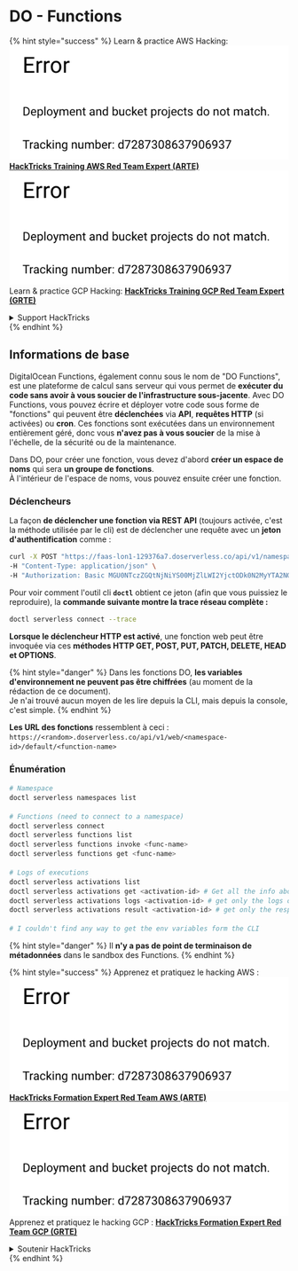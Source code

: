 # DO - Functions

{% hint style="success" %}
Learn & practice AWS Hacking:<img src="../../../.gitbook/assets/image (1) (1).png" alt="" data-size="line">[**HackTricks Training AWS Red Team Expert (ARTE)**](https://training.hacktricks.xyz/courses/arte)<img src="../../../.gitbook/assets/image (1) (1).png" alt="" data-size="line">\
Learn & practice GCP Hacking: <img src="../../../.gitbook/assets/image (2).png" alt="" data-size="line">[**HackTricks Training GCP Red Team Expert (GRTE)**<img src="../../../.gitbook/assets/image (2).png" alt="" data-size="line">](https://training.hacktricks.xyz/courses/grte)

<details>

<summary>Support HackTricks</summary>

* Check the [**subscription plans**](https://github.com/sponsors/carlospolop)!
* **Join the** 💬 [**Discord group**](https://discord.gg/hRep4RUj7f) or the [**telegram group**](https://t.me/peass) or **follow** us on **Twitter** 🐦 [**@hacktricks\_live**](https://twitter.com/hacktricks\_live)**.**
* **Share hacking tricks by submitting PRs to the** [**HackTricks**](https://github.com/carlospolop/hacktricks) and [**HackTricks Cloud**](https://github.com/carlospolop/hacktricks-cloud) github repos.

</details>
{% endhint %}

## Informations de base

DigitalOcean Functions, également connu sous le nom de "DO Functions", est une plateforme de calcul sans serveur qui vous permet de **exécuter du code sans avoir à vous soucier de l'infrastructure sous-jacente**. Avec DO Functions, vous pouvez écrire et déployer votre code sous forme de "fonctions" qui peuvent être **déclenchées** via **API**, **requêtes HTTP** (si activées) ou **cron**. Ces fonctions sont exécutées dans un environnement entièrement géré, donc vous **n'avez pas à vous soucier** de la mise à l'échelle, de la sécurité ou de la maintenance.

Dans DO, pour créer une fonction, vous devez d'abord **créer un espace de noms** qui sera **un groupe de fonctions**.\
À l'intérieur de l'espace de noms, vous pouvez ensuite créer une fonction.

### Déclencheurs

La façon **de déclencher une fonction via REST API** (toujours activée, c'est la méthode utilisée par le cli) est de déclencher une requête avec un **jeton d'authentification** comme :
```bash
curl -X POST "https://faas-lon1-129376a7.doserverless.co/api/v1/namespaces/fn-c100c012-65bf-4040-1230-2183764b7c23/actions/functionname?blocking=true&result=true" \
-H "Content-Type: application/json" \
-H "Authorization: Basic MGU0NTczZGQtNjNiYS00MjZlLWI2YjctODk0N2MyYTA2NGQ4OkhwVEllQ2t4djNZN2x6YjJiRmFGc1FERXBySVlWa1lEbUxtRE1aRTludXA1UUNlU2VpV0ZGNjNqWnVhYVdrTFg="
```
Pour voir comment l'outil cli **`doctl`** obtient ce jeton (afin que vous puissiez le reproduire), la **commande suivante montre la trace réseau complète :**
```bash
doctl serverless connect --trace
```
**Lorsque le déclencheur HTTP est activé**, une fonction web peut être invoquée via ces **méthodes HTTP GET, POST, PUT, PATCH, DELETE, HEAD et OPTIONS**.

{% hint style="danger" %}
Dans les fonctions DO, **les variables d'environnement ne peuvent pas être chiffrées** (au moment de la rédaction de ce document).\
Je n'ai trouvé aucun moyen de les lire depuis la CLI, mais depuis la console, c'est simple.
{% endhint %}

**Les URL des fonctions** ressemblent à ceci : `https://<random>.doserverless.co/api/v1/web/<namespace-id>/default/<function-name>`

### Énumération
```bash
# Namespace
doctl serverless namespaces list

# Functions (need to connect to a namespace)
doctl serverless connect
doctl serverless functions list
doctl serverless functions invoke <func-name>
doctl serverless functions get <func-name>

# Logs of executions
doctl serverless activations list
doctl serverless activations get <activation-id> # Get all the info about execution
doctl serverless activations logs <activation-id> # get only the logs of execution
doctl serverless activations result <activation-id> # get only the response result of execution

# I couldn't find any way to get the env variables form the CLI
```
{% hint style="danger" %}
Il **n'y a pas de point de terminaison de métadonnées** dans le sandbox des Functions.
{% endhint %}

{% hint style="success" %}
Apprenez et pratiquez le hacking AWS :<img src="../../../.gitbook/assets/image (1) (1).png" alt="" data-size="line">[**HackTricks Formation Expert Red Team AWS (ARTE)**](https://training.hacktricks.xyz/courses/arte)<img src="../../../.gitbook/assets/image (1) (1).png" alt="" data-size="line">\
Apprenez et pratiquez le hacking GCP : <img src="../../../.gitbook/assets/image (2).png" alt="" data-size="line">[**HackTricks Formation Expert Red Team GCP (GRTE)**<img src="../../../.gitbook/assets/image (2).png" alt="" data-size="line">](https://training.hacktricks.xyz/courses/grte)

<details>

<summary>Soutenir HackTricks</summary>

* Consultez les [**plans d'abonnement**](https://github.com/sponsors/carlospolop)!
* **Rejoignez le** 💬 [**groupe Discord**](https://discord.gg/hRep4RUj7f) ou le [**groupe telegram**](https://t.me/peass) ou **suivez** nous sur **Twitter** 🐦 [**@hacktricks\_live**](https://twitter.com/hacktricks\_live)**.**
* **Partagez des astuces de hacking en soumettant des PRs aux** [**HackTricks**](https://github.com/carlospolop/hacktricks) et [**HackTricks Cloud**](https://github.com/carlospolop/hacktricks-cloud) dépôts github.

</details>
{% endhint %}
